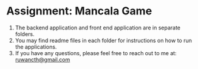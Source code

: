 # Assignment: Mancala Game

1. The backend application and front end application are in separate folders.
2. You may find readme files in each folder for instructions on how to run the applications.
3. If you have any questions, please feel free to reach out to me at: [ruwancth@gmail.com](ruwancth@gmail.com)